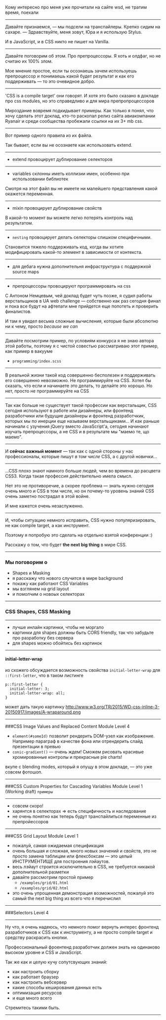 

Кому интересно про меня уже прочитали на сайте wsd, не тратим время, поехали

---

Давайте признаемся, — мы подсели на транспайлеры.
Крепко сидим на сахаре. 
— Здравствуйте, меня зовут, Юра и я использую Stylus.

И в JavaScript, и в CSS никто не пишет на Vanilla.

---

Давайте поговорим об этом. 
Про препроцессоры. 
Я хоть и олдфаг, но не считаю их 100% злом.

Мое мнение простое, если ты осознаешь зачем используешь препроцессор и понимаешь какой будет результат и как его поддерживать — то это очевидное добро.

---

'CSS is a compile target' они говорят.
И хотя это было сказано в докладе про css modules, но это справедливо и для мира препропроцессоров 

Мироздание вовремя подкидывает примеры. Как только я понял, что хочу сделать этот доклад, кто-то раскопал релиз сайта авиакомпании Ryanair и среди сообщества пробежали ссылки на их 3+ mb css.

--- 

Вот пример одного правила из их файла.

Так бывает, если вы не осознаете как использовать extend.

---

* extend провоцирует дублирование селекторов 

--- 

* variables склонны иметь коллизии имен, особенно при использовании библиотек

Смотря на этот файл вы не имеете ни малейшего представления какой окажется переменная.

--- 

* mixin провоцирует дублирование свойств

В какой-то момент вы можете легко потерять контроль над результатом. 

--- 

* ```nesting``` провоцирует делать селекторы слишком специфичными.

Становится тяжело поддерживать код, когда вы хотите модифицировать какой-то элемент в зависимости от контекста.

---

* для дебага нужна дополнительня инфраструктура с поддержкой source maps

--- 

* препроцессоры провоцируют программировать на css

С Антоном Немцевым, чей доклад будет чуть позже, я судил работы верстальщиков в UA web challenge — собственно как раз сегодня финал и пока все будут на афтепати мне прийдется еще попотеть и проверить финалистов.

И там я увидел весьма сложные вычисления, которые были абсолютно ни к чему, просто _because we can_ 

--- 

Давайте посмотрим пример, по условиям конкурса я не знаю автора этой работы, поэтому я с чистой совестью рассматриваю этот пример, как пример в вакууме

* ```programming/index.scss```

---

В реальной жизни такой код совершенно бесполезен и поддерживать его совершенно невозможно.
Не программируйте на CSS. 
Хотел бы сказать, что если и начинаете это делать, то делайте это хорошо.
Но нет, просто не программируйте на CSS

---

Так как больше не существует такой профессии как верстальщик, CSS сегодня используют в работе или дизайнеры, или фронтенд разработчики или будущие дизайнеры и фронтенд разработчкик, которых мы по инерции еще называем верстальщиками... 
И как раньше начинали с узучения jQuery вместо JavaScript'а, сегодня начинают изучать препроцессоры, а не CSS и в результате мы "маемо те, що маемо".

---

И **сейчас важный момент** — так как с одной стороны у нас профессионалы, которые пишут _в том числе_ CSS, а с другой новички...

---

...CSS плохо знают намного больше людей, чем во времена до расцвета CSS3. Когда такая профессия действительно имела смысл.

Нет это не противоречие, а скорее проблема — знать нужно сегодня очень много и CSS в том числе, но он почему-то уровень знаний CSS очень заметно пострадал в этой войне. 

И мне кажется очень незаслуженно.

---

И, чтобы ситуацию немного исправить, CSS нужно популяризировать, не как compile target, а как инструмент.

Поэтому я попробую это сделать на отдельно взятой конференции :)

Расскажу о том, что будет **the next big thing** в мире CSS.

---

### Мы поговорим о

* Shapes и Masking
* я расскажу что нового случится в мире background
* покажу как работают CSS Variables
* мы взглянем на grid layout
* и помолчим о новоых селекторах

---

### CSS Shapes, CSS Masking

---

* лучше инлайн картинки, чтобы не моргало
* картинки для shapes должны быть CORS friendly, так что забудьте про разработку без сервера
* для shapes можно обойтись без картинок

---

#### initial-letter-wrap

из схожего обсуждается возможность свойства ```initial-letter-wrap``` для ```::first-letter```, что в таком листинге 

```
p::first-letter {
  initial-letter: 3;
  initial-letter-wrap: all;
}
```

может дать такую картинку
http://www.w3.org/TR/2015/WD-css-inline-3-20150917/images/A-wraparound.png

---

###CSS Image Values and Replaced Content Module Level 4

* ```element(#someId)``` позволит рендерить DOM-узел как изображение. Например параграф в качестве фона или отрендерить слайд презентации в превью
* ```conic-gradient()``` — очень ждем! Сможем рисовать красивые хромированные контролы и прекрасные pie charts!

вкупе с blending modes, который я опущу в этом докладе, — это уже совсем фотошоп.

---

###CSS Custom Properties for Cascading Variables Module Level 1 (Working draft)
```примеры```

---

* совсем скоро!
* харянтся в селекторах => есть специфичность и наследование
* не очень понятно как теперь будут транспайлиться переменные из препройессоров

---

###CSS Grid Layout Module Level 1

* пожалуй, самая ожидаемая спецификация
* очень большая и сложная, много новых значений и свойств, это не просто замена таблицам или флексбоксам — это целый ИНСТРУМЕНТИЩЕ для построения лэйаутов.
* весь лэйаут строится исключительно в CSS, не требуется никакой дополнительной разметки
* давайте рассмотрим простой пример 
  *  ```/examples/grid/01.html```
  *  ```/examples/grid/02.html```
* это очень упрощенная демонстрация возможностей, пожалуй это самый the next big thing из всего что я перечислил 

---

###Selectors Level 4

---

Ну что, я очень надеюсь, что немного помог вернуть интерес фронтенд разработчиков к CSS как к инструменту, а не просто compile target и средству раскрасить кнопки.

Профессиональный фроентенд разработчик должен знать на одинаково высоком уровне и CSS и JavaScript. 

Так же как и целую кучу сопутсвующих знаний: 

* как настроить сборку
* как работает браузер
* как настроить вебсервер
* какие способы кеширования данных есть
* оптимизация ресурсов
* и еще много всего

Стремитесь такими быть.

---


